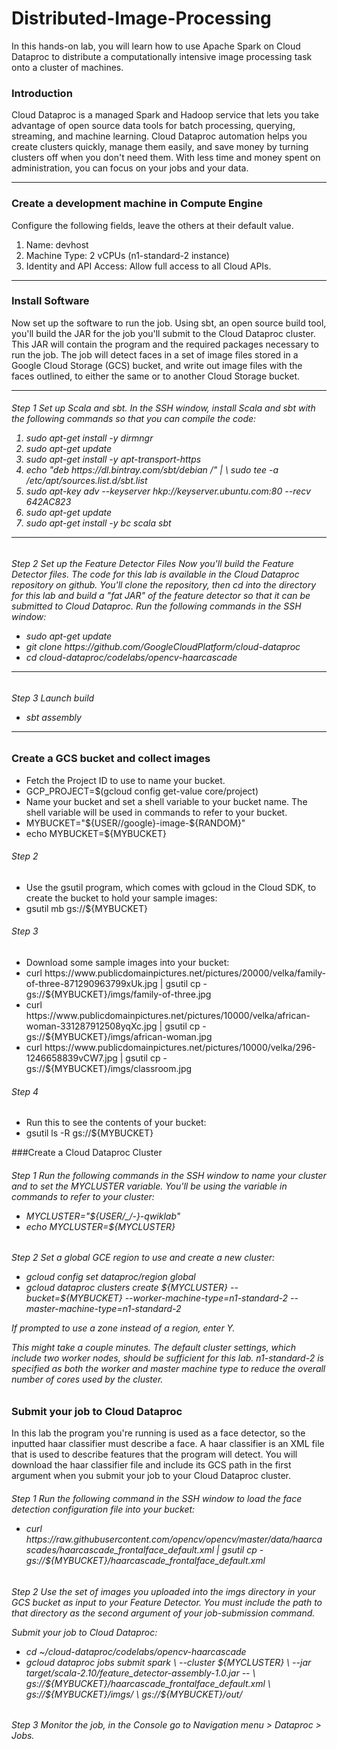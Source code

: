 # Distributed-Image-Processing
In this hands-on lab, you will learn how to use Apache Spark on Cloud Dataproc to distribute a computationally intensive image processing task onto a cluster of machines.

### Introduction

Cloud Dataproc is a managed Spark and Hadoop service that lets you take advantage of open source data tools for batch processing, querying, streaming, and machine learning. Cloud Dataproc automation helps you create clusters quickly, manage them easily, and save money by turning clusters off when you don't need them. With less time and money spent on administration, you can focus on your jobs and your data.

<hr>

### Create a development machine in Compute Engine

Configure the following fields, leave the others at their default value.
<ol>
  <li>Name: devhost</li>
  <li>Machine Type: 2 vCPUs (n1-standard-2 instance)</li>
  <li>Identity and API Access: Allow full access to all Cloud APIs.</li>
</ol>

<hr>

### Install Software

Now set up the software to run the job. Using sbt, an open source build tool, you'll build the JAR for the job you'll submit to the Cloud Dataproc cluster. This JAR will contain the program and the required packages necessary to run the job. The job will detect faces in a set of image files stored in a Google Cloud Storage (GCS) bucket, and write out image files with the faces outlined, to either the same or to another Cloud Storage bucket.

<hr>

<h6>Step 1</hs> 
Set up Scala and sbt.  In the SSH window, install Scala and sbt with the following commands so that you can compile the code:
<ol>
  <li>sudo apt-get install -y dirmngr</li>
  <li>sudo apt-get update</li>
  <li>sudo apt-get install -y apt-transport-https</li>
  <li>echo "deb https://dl.bintray.com/sbt/debian /" | \
sudo tee -a /etc/apt/sources.list.d/sbt.list</li>
  <li>sudo apt-key adv --keyserver hkp://keyserver.ubuntu.com:80 --recv 642AC823</li>
  <li>sudo apt-get update</li>
  <li>sudo apt-get install -y bc scala sbt</li>
</ol>

<hr>

<h6>Step 2</hs> 
Set up the Feature Detector Files
Now you'll build the Feature Detector files. The code for this lab is available in the Cloud Dataproc repository on github. You'll clone the repository, then cd into the directory for this lab and build a "fat JAR" of the feature detector so that it can be submitted to Cloud Dataproc. Run the following commands in the SSH window:
<ul>
  <li>sudo apt-get update</li>
  <li>git clone https://github.com/GoogleCloudPlatform/cloud-dataproc</li>
  <li>cd cloud-dataproc/codelabs/opencv-haarcascade</li>
 </ul>

<hr>
<h6>Step 3</hs>
Launch build
<ul>
  <li>sbt assembly</li>
 </ul>


<hr>
  
### Create a GCS bucket and collect images
<ul>
  <li>Fetch the Project ID to use to name your bucket.</li>
  <li>GCP_PROJECT=$(gcloud config get-value core/project)</li>
  <li>Name your bucket and set a shell variable to your bucket name. The shell variable will be used in commands to refer to your bucket.</li>
  <li>MYBUCKET="${USER//google}-image-${RANDOM}"</li>
    <li>echo MYBUCKET=${MYBUCKET}</li>
</ul>

<h6>Step 2</h6>
<ul>
  <li>Use the gsutil program, which comes with gcloud in the Cloud SDK, to create the bucket to hold your sample images:</li>
  <li>gsutil mb gs://${MYBUCKET}</li>
</ul>

<h6>Step 3</h6>
<ul>
  <li>Download some sample images into your bucket:</li>
  <li>curl https://www.publicdomainpictures.net/pictures/20000/velka/family-of-three-871290963799xUk.jpg | gsutil cp - gs://${MYBUCKET}/imgs/family-of-three.jpg</li>
    <li>curl https://www.publicdomainpictures.net/pictures/10000/velka/african-woman-331287912508yqXc.jpg | gsutil cp - gs://${MYBUCKET}/imgs/african-woman.jpg</li>
  <li>curl https://www.publicdomainpictures.net/pictures/10000/velka/296-1246658839vCW7.jpg | gsutil cp - gs://${MYBUCKET}/imgs/classroom.jpg</li>
</ul>

<h6>Step 4</h6>
<ul>
  <li>Run this to see the contents of your bucket:</li>
  <li>gsutil ls -R gs://${MYBUCKET}</li>
</ul>

###Create a Cloud Dataproc Cluster
<h6>Step 1</hs>
Run the following commands in the SSH window to name your cluster and to set the MYCLUSTER variable. You'll be using the variable in commands to refer to your cluster:
<ul>
  <li>MYCLUSTER="${USER/_/-}-qwiklab"</li>
  <li>echo MYCLUSTER=${MYCLUSTER}</li>
</ul>

<h6>Step 2</hs>
Set a global GCE region to use and create a new cluster:
<ul>
  <li>gcloud config set dataproc/region global</li>
  <li>gcloud dataproc clusters create ${MYCLUSTER} --bucket=${MYBUCKET} --worker-machine-type=n1-standard-2 --master-machine-type=n1-standard-2   </li>
</ul>
If prompted to use a zone instead of a region, enter Y.

This might take a couple minutes. The default cluster settings, which include two worker nodes, should be sufficient for this lab. n1-standard-2 is specified as both the worker and master machine type to reduce the overall number of cores used by the cluster.

### Submit your job to Cloud Dataproc
In this lab the program you're running is used as a face detector, so the inputted haar classifier must describe a face. A haar classifier is an XML file that is used to describe features that the program will detect. You will download the haar classifier file and include its GCS path in the first argument when you submit your job to your Cloud Dataproc cluster.

<h6>Step 1</hs>
Run the following command in the SSH window to load the face detection configuration file into your bucket:
<ul>
  <li>curl https://raw.githubusercontent.com/opencv/opencv/master/data/haarcascades/haarcascade_frontalface_default.xml | gsutil cp - gs://${MYBUCKET}/haarcascade_frontalface_default.xml</li>
</ul>

<h6>Step 2</hs>
Use the set of images you uploaded into the imgs directory in your GCS bucket as input to your Feature Detector. You must include the path to that directory as the second argument of your job-submission command.

Submit your job to Cloud Dataproc:
<ul>
  <li>cd ~/cloud-dataproc/codelabs/opencv-haarcascade</li>
   <li>gcloud dataproc jobs submit spark \
--cluster ${MYCLUSTER} \
--jar target/scala-2.10/feature_detector-assembly-1.0.jar -- \
gs://${MYBUCKET}/haarcascade_frontalface_default.xml \
gs://${MYBUCKET}/imgs/ \
gs://${MYBUCKET}/out/</li>
</ul>

<h6>Step 3</hs>
Monitor the job, in the Console go to Navigation menu > Dataproc > Jobs.



